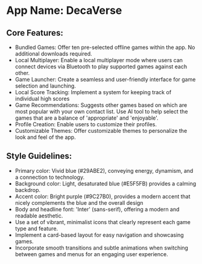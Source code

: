 # **App Name**: DecaVerse

## Core Features:

- Bundled Games: Offer ten pre-selected offline games within the app. No additional downloads required.
- Local Multiplayer: Enable a local multiplayer mode where users can connect devices via Bluetooth to play supported games against each other.
- Game Launcher: Create a seamless and user-friendly interface for game selection and launching.
- Local Score Tracking: Implement a system for keeping track of individual high scores
- Game Recommendations: Suggests other games based on which are most popular with your own contact list. Use AI tool to help select the games that are a balance of 'appropriate' and 'enjoyable'.
- Profile Creation: Enable users to customize their profiles.
- Customizable Themes: Offer customizable themes to personalize the look and feel of the app.

## Style Guidelines:

- Primary color: Vivid blue (#29ABE2), conveying energy, dynamism, and a connection to technology.
- Background color: Light, desaturated blue (#E5F5FB) provides a calming backdrop.
- Accent color: Bright purple (#9C27B0), provides a modern accent that nicely complements the blue and the overall design
- Body and headline font: 'Inter' (sans-serif), offering a modern and readable aesthetic.
- Use a set of vibrant, minimalist icons that clearly represent each game type and feature.
- Implement a card-based layout for easy navigation and showcasing games. 
- Incorporate smooth transitions and subtle animations when switching between games and menus for an engaging user experience.
